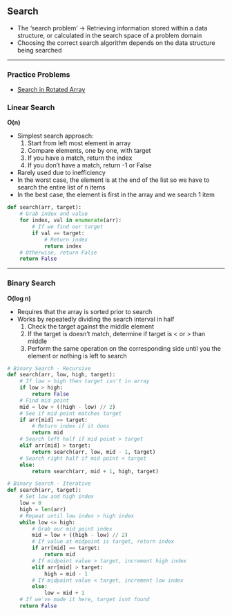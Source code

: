 ## Search
- The ‘search problem’ -> Retrieving information stored within a data structure, or calculated in the search space of a problem domain
- Choosing the correct search algorithm depends on the data structure being searched
***

### Practice Problems
- [Search in Rotated Array](./practice_problems/practice_problems.md#search-in-rotated-arrar)

### Linear Search  
**O(n)**
- Simplest search approach:
	1. Start from left most element in array
	2. Compare elements, one by one, with target
	3. If you have a match, return the index
	4. If you don’t have a match, return -1 or False
- Rarely used due to inefficiency
- In the worst case, the element is at the end of the list so we have to search the entire list of n items
- In the best case, the element is first in the array and we search 1 item
```python
def search(arr, target):
	# Grab index and value
	for index, val in enumerate(arr):
		# If we find our target
		if val == target:						
			# Return index
			return index						
	# Otherwise, return False		
	return False 								
```
- - - -

### Binary Search  
**O(log n)**
- Requires that the array is sorted prior to search
- Works by repeatedly dividing the search interval in half
	1. Check the target against the middle element
	2. If the target is doesn’t match, determine if target is < or > than middle
	3. Perform the same operation on the corresponding side until you the element or nothing is left to search
```python
# Binary Search - Recursive
def search(arr, low, high, target):
	# If low > high then target isn't in array
	if low > high:						
		return False
	# Find mid point
	mid = low + ((high - low) // 2)		
 	# See if mid point matches target
	if arr[mid] == target:				
		# Return index if it does
		return mid						
	# Search left half if mid point > target
	elif arr[mid] > target:				
		return search(arr, low, mid - 1, target)
	# Search right half if mid point < target
	else:								
		return search(arr, mid + 1, high, target)

# Binary Search - Iterative
def search(arr, target):
	# Set low and high index
	low = 0						
	high = len(arr)			
	# Repeat until low index > high index
	while low <= high:			
		# Grab our mid point index
		mid = low + ((high - low) // 2) 	
		# If value at midpoint is target, return index
		if arr[mid] == target:
			return mid
		# If midpoint value > target, increment high index
		elif arr[mid] > target:
			high = mid - 1
		# If midpoint value < target, increment low index
		else:					
			low = mid + 1
	# If we've made it here, target isnt found		
	return False				
```
